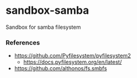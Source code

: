 # sandbox-samba

Sandbox for samba filesystem


### References

- https://github.com/Pyfilesystem/pyfilesystem2
    -  https://docs.pyfilesystem.org/en/latest/
- https://github.com/althonos/fs.smbfs